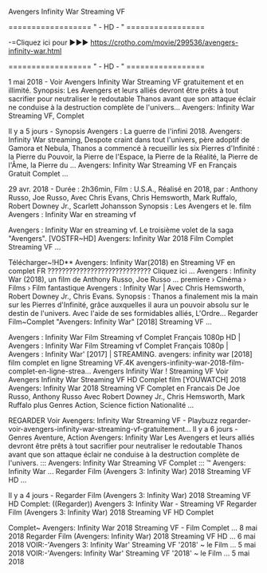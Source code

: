 Avengers Infinity War Streaming VF

================== " - HD - " =================

-=Cliquez ici pour ►►► https://crotho.com/movie/299536/avengers-infinity-war.html

================== " - HD - " =================


1 mai 2018 - Voir Avengers Infinity War Streaming VF gratuitement et en illimité. Synopsis: Les Avengers et leurs alliés devront être prêts à tout sacrifier pour neutraliser le redoutable Thanos avant que son attaque éclair ne conduise à la destruction complète de l'univers...
Avengers: Infinity War Streaming VF, Complet

Il y a 5 jours - Synopsis Avengers : La guerre de l'infini 2018. Avengers: Infinity War streaming, Despote craint dans tout l'univers, père adoptif de Gamora et Nebula, Thanos a commencé à recueillir les six Pierres d'Infinité : la Pierre du Pouvoir, la Pierre de l'Espace, la Pierre de la Réalité, la Pierre de l'Âme, la Pierre du ...
Avengers: Infinity War Streaming VF en Français Gratuit Complet ...

29 avr. 2018 - Durée : 2h36min, Film : U.S.A., Réalisé en 2018, par : Anthony Russo, Joe Russo, Avec Chris Evans, Chris Hemsworth, Mark Ruffalo, Robert Downey Jr., Scarlett Johansson Synopsis : Les Avengers et le.
film Avengers : Infinity War en streaming vf

Avengers : Infinity War en streaming vf. Le troisième volet de la saga "Avengers".
[VOSTFR~HD] Avengers: Infinity War 2018 Film Complet Streaming VF ...

Télécharger~!HD** Avengers: Infinity War(2018) en Streaming VF en complet FR ????????????????????????????? Cliquez ici ...
Avengers : Infinity War (2018), un film de Anthony Russo, Joe Russo ...
premiere › Cinéma › Films › Film fantastique
Avengers : Infinity War | Avec Chris Hemsworth, Robert Downey Jr., Chris Evans. Synopsis : Thanos a finalement mis la main sur les Pierres d'Infinité, grâce auxquelles il aura un pouvoir absolu sur le destin de l'univers. Avec l'aide de ses formidables alliés, L'Ordre...
Regarder Film~Complet "Avengers: Infinity War" [2018] Streaming VF ...

Avengers : Infinity War Film Streaming vf Complet Français 1080p HD | Avengers : Infinity War Film Streaming vf Complet Français 1080p | Avengers : Infinity War' [2017] | STREAMING.
avengers: infinity war [2018] film complet en ligne Streaming VF.4K
avengers-infinity-war-2018-film-complet-en-ligne-strea...
Avengers Infinity War ! Streaming VF Voir Avengers Infinity War Streaming VF HD Complet film [YOUWATCH] 2018 Avengers: Infinity War 2018 Streaming VF Complet en Francais De Joe Russo, Anthony Russo Avec Robert Downey Jr., Chris Hemsworth, Mark Ruffalo plus Genres Action, Science fiction Nationalité ...

REGARDER Voir Avengers: Infinity War Streaming VF - Playbuzz
regarder-voir-avengers-infinity-war-streaming-vf-gratuitement...
Il y a 6 jours - Genres Aventure, Action Avengers: Infinity War Les Avengers et leurs alliés devront être prêts à tout sacrifier pour neutraliser le redoutable Thanos avant que son attaque éclair ne conduise à la destruction complète de l'univers. ::: Avengers: Infinity War Streaming VF Complet ::: ™ Avengers: Infinity War ...
Regarder Film (Avengers 3: Infinity War) 2018 Streaming VF HD ...

Il y a 4 jours - Regarder Film (Avengers 3: Infinity War) 2018 Streaming VF HD Complet: ((Regarder)) Avengers 3: Infinity War - Streaming VF Regarder Film (Avengers 3: Infinity War) 2018 Streaming VF HD Complet 


Complet~ Avengers: Infinity War 2018 Streaming VF - Film Complet ...
8 mai 2018
Regarder Film (Avengers: Infinity War) 2018 Streaming VF HD ...
6 mai 2018
VOIR:-'Avengers 3: Infinity War' Streaming VF '2018' ~ le Film ...
5 mai 2018
VOIR:-'Avengers: Infinity War' Streaming VF '2018' ~ le Film ...
5 mai 2018
